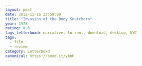 ```yaml
---
layout: post 
date: 2012-11-16 23:59:00
title: "Invasion of the Body Snatchers"
year: 1978
rating: 0.6
tags_letterboxd: narrative, torrent, download, desktop, NYC
tags:
  - film
  - review
category: Letterboxd
canonical: https://boxd.it/yknH
---
```

